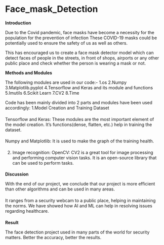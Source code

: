# Face_mask_Detection
**Introduction**

Due to the Covid pandemic, face masks have become a necessity for the population for the prevention of infection  These COVID-19 masks could be potentially used to ensure the safety of us as well as others.

This has encouraged us to create a face mask detector model which can detect faces of people in the streets, in front of shops, airports or any other public place and check whether the person is wearing a mask or not.

**Methods and Modules**

The following modules are used in our code:- 
1.os
2.Numpy 
3.Matplotlib.pyplot
4.Tensorflow and Keras and its module and functions
5.Imutils
6.Scikit Learn
7.CV2
8.Time

Code has been mainly divided into 2 parts and modules have been used accordingly:
  1.Model Creation and Training Dataset 
####
Tensorflow and Keras: These modules are the most important element of the model creation. It’s functions(dense, flatten, etc.) help in training the dataset.
####
Numpy and Matplotlib: It is used to make the graph of the training health.
####
2. Image recognition:
OpenCV: CV2 is a great tool for image processing and performing computer vision tasks. It is an open-source library that can be used to perform tasks.
####

**Discussion**

With the end of our project, we conclude that our project is more efficient than other algorithms and can be used in many areas.
####
It ranges from a security webcam to a public place, helping in maintaining the norms. We have showed how AI and ML can help in resolving issues regarding healthcare.
####

**Result**

The face detection project used in many parts of the world for security matters. Better the accuracy, better the results.
